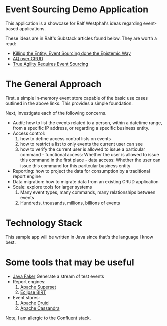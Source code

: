 # Event Sourcing Demo Application

This application is a showcase for Ralf Westphal's ideas regarding event-based applications.

These ideas are in Ralf's Substack articles found below.  They are worth a read:

- [Killing the Entity: Event Sourcing done the Epistemic Way](https://ralfwestphal.substack.com/p/killing-the-entity)
- [AQ over CRUD](https://ralfwestphal.substack.com/p/aq-over-crud)
- [True Agility Requires Event Sourcing](https://ralfwestphal.substack.com/p/true-agility-requires-event-sourcing)

# The General Approach

First, a simple in-memory event store capable of the basic use cases outlined in the above links.  This provides a simple foundation.

Next, investigate each of the following concerns.

- Audit: how to list the events related to a person, within a datetime range, from a specific IP address, or regarding a specific business entity.
- Access control: 
    1. how to define access control lists on events
    2. how to restrict a list to only events the current user can see
    3. how to verify the current user is allowed to issue a particular command 
      - functional access: Whether the user is allowed to issue this command in the first place
      - data access: Whether the user can issue this command for this paritcular business entity
- Reporting: how to project the data for consumption by a traditional report engine
- Data migration: how to migrate data from an existing CRUD application
- Scale: explore tools for larger systems
    1. Many event types, many commands, many relationships between events
    2. Hundreds, thousands, millions, billions of events

# Technology Stack

This sample app will be written in Java since that's the language I know best.

# Some tools that may be useful

- [Java Faker](https://github.com/DiUS/java-faker) Generate a stream of test events
- Report engines:
    1. [Apache Superset](https://superset.apache.org/)
    2. [Eclipse BIRT](https://projects.eclipse.org/projects/technology.birt)
- Event stores:
    1. [Apache Druid](https://druid.apache.org/)
    2. [Apache Cassandra](https://cassandra.apache.org/_/index.html)
    
Note, I am allergic to the Confluent stack.

    
